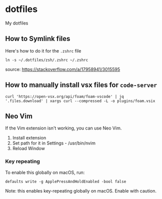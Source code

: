 # dotfiles

My dotfiles

## How to Symlink files

Here's how to do it for the `.zshrc` file

```shell
ln -s ~/.dotfiles/zsh/.zshrc ~/.zshrc
```

source: https://stackoverflow.com/a/17958941/3015595

## How to manually install vsx files for `code-server`

```shell
curl 'https://open-vsx.org/api/foam/foam-vscode' | jq '.files.download' | xargs curl --compressed -L -o plugins/foam.vsix
```

## Neo Vim

If the Vim extension isn't working, you can use Neo Vim.

1. Install extension
2. Set path for it in Settings - /usr/bin/nvim
3. Reload Window

### Key repeating

To enable this globally on macOS, run:

```shell
defaults write -g ApplePressAndHoldEnabled -bool false
```

Note: this enables key-repeating globally on macOS. Enable with caution.

